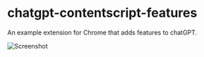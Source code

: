 # chatgpt-contentscript-features
An example extension for Chrome that adds features to chatGPT.

![Screenshot](https://downloader.disk.yandex.ru/preview/34ef6c4b639ca4196b8c1601153d9da1b696df69a7d497e430d68d900c963846/6425f73d/hvocdHQ_2ZJ1LLElG4wA627P8EZlSDP9eABMwKv_xuuISiPaUZtU_C_czzXMuw7c5-EmdbXVR8Wwc7NqQ1HVYg%3D%3D?uid=0&filename=2023-03-30_19-54-01.png&disposition=inline&hash=&limit=0&content_type=image%2Fpng&owner_uid=0&tknv=v2&size=2048x2048)
